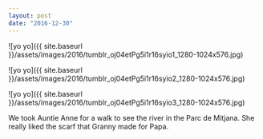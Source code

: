 ```yaml
---
layout: post
date: "2016-12-30"
---
```


![yo yo]({{ site.baseurl }}/assets/images/2016/tumblr_oj04etPg5i1r16syio1_1280-1024x576.jpg)

![yo yo]({{ site.baseurl }}/assets/images/2016/tumblr_oj04etPg5i1r16syio2_1280-1024x576.jpg)

![yo yo]({{ site.baseurl }}/assets/images/2016/tumblr_oj04etPg5i1r16syio3_1280-1024x576.jpg)

We took Auntie Anne for a walk to see the river in the Parc de Mitjana. She really liked the scarf that Granny made for Papa.
